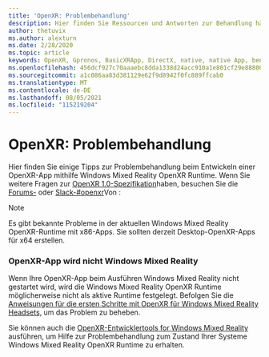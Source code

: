 ```yaml
---
title: 'OpenXR: Problembehandlung'
description: Hier finden Sie Ressourcen und Antworten zur Behandlung häufiger Probleme in Ihren Windows Mixed Reality OpenXR-Anwendungen.
author: thetuvix
ms.author: alexturn
ms.date: 2/28/2020
ms.topic: article
keywords: OpenXR, Gpronos, BasicXRApp, DirectX, native, native App, benutzerdefinierte Engine, Middleware, Problembehandlung
ms.openlocfilehash: 456dcf927c70aaaebc8dda1338d24acc910a1e801cf29e8880048d44f9432718
ms.sourcegitcommit: a1c086aa83d381129e62f9d8942f0fc889ffcab0
ms.translationtype: MT
ms.contentlocale: de-DE
ms.lasthandoff: 08/05/2021
ms.locfileid: "115219204"
---
```

# <a name="openxr-troubleshooting"></a>OpenXR: Problembehandlung

Hier finden Sie einige Tipps zur Problembehandlung beim Entwickeln einer OpenXR-App mithilfe Windows Mixed Reality OpenXR Runtime.  Wenn Sie weitere Fragen zur <a href="https://www.khronos.org/registry/OpenXR/specs/1.0/html/xrspec.html" target="_blank">OpenXR 1.0-Spezifikation</a>haben, besuchen Sie die <a href="https://community.khronos.org/c/openxr" target="_blank">Forums-</a> oder <a href="https://khr.io/slack" target="_blank">Slack-#openxr</a>Von :

>[!NOTE]
>Es gibt bekannte Probleme in der aktuellen Windows Mixed Reality OpenXR-Runtime mit x86-Apps.  Sie sollten derzeit Desktop-OpenXR-Apps für x64 erstellen.

### <a name="openxr-app-not-starting-windows-mixed-reality"></a>OpenXR-App wird nicht Windows Mixed Reality

Wenn Ihre OpenXR-App beim Ausführen Windows Mixed Reality nicht gestartet wird, wird die Windows Mixed Reality OpenXR Runtime möglicherweise nicht als aktive Runtime festgelegt. Befolgen Sie die [Anweisungen für die ersten Schritte mit OpenXR für Windows Mixed Reality Headsets,](openxr-getting-started.md#getting-started-with-openxr-for-windows-mixed-reality-headsets) um das Problem zu beheben.

Sie können auch die [OpenXR-Entwicklertools for Windows Mixed Reality](openxr-getting-started.md#getting-the-openxr-developer-tools-for-windows-mixed-reality) ausführen, um Hilfe zur Problembehandlung zum Zustand Ihrer Systeme Windows Mixed Reality OpenXR Runtime zu erhalten.